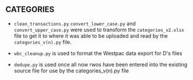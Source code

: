 ## CATEGORIES ##
- `clean_transactions.py` `convert_lower_case.py` and `convert_upper_case.py` were used to transform the `categories_v2.xlsx` file to get it to where it was able to be uploaded and read by the `categories_v(n).py` file.

- `wbc_cleanup.py` is used to format the Westpac data export for D's files
- `dedupe.py` is used once all now rwos have been entered into the existing source file for use by the categories_v(n).py file
